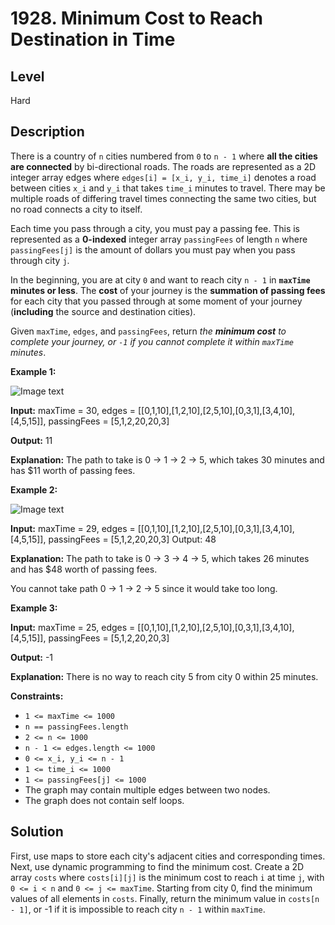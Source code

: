 # 1928. Minimum Cost to Reach Destination in Time
## Level
Hard

## Description
There is a country of `n` cities numbered from `0` to `n - 1` where **all the cities are connected** by bi-directional roads. The roads are represented as a 2D integer array edges where `edges[i] = [x_i, y_i, time_i]` denotes a road between cities `x_i` and `y_i` that takes `time_i` minutes to travel. There may be multiple roads of differing travel times connecting the same two cities, but no road connects a city to itself.

Each time you pass through a city, you must pay a passing fee. This is represented as a **0-indexed** integer array `passingFees` of length `n` where `passingFees[j]` is the amount of dollars you must pay when you pass through city `j`.

In the beginning, you are at city `0` and want to reach city `n - 1` in **`maxTime` minutes or less**. The **cost** of your journey is the **summation of passing fees** for each city that you passed through at some moment of your journey (**including** the source and destination cities).

Given `maxTime`, `edges`, and `passingFees`, return *the **minimum cost** to complete your journey, or `-1` if you cannot complete it within `maxTime` minutes*.

**Example 1:**

![Image text](https://assets.leetcode.com/uploads/2021/06/04/leetgraph1-1.png)

**Input:** maxTime = 30, edges = [[0,1,10],[1,2,10],[2,5,10],[0,3,1],[3,4,10],[4,5,15]], passingFees = [5,1,2,20,20,3]

**Output:** 11

**Explanation:** The path to take is 0 -> 1 -> 2 -> 5, which takes 30 minutes and has $11 worth of passing fees.

**Example 2:**

![Image text](https://assets.leetcode.com/uploads/2021/06/04/copy-of-leetgraph1-1.png)

**Input:** maxTime = 29, edges = [[0,1,10],[1,2,10],[2,5,10],[0,3,1],[3,4,10],[4,5,15]], passingFees = [5,1,2,20,20,3]
Output: 48

**Explanation:** The path to take is 0 -> 3 -> 4 -> 5, which takes 26 minutes and has $48 worth of passing fees.

You cannot take path 0 -> 1 -> 2 -> 5 since it would take too long.

**Example 3:**

**Input:** maxTime = 25, edges = [[0,1,10],[1,2,10],[2,5,10],[0,3,1],[3,4,10],[4,5,15]], passingFees = [5,1,2,20,20,3]

**Output:** -1

**Explanation:** There is no way to reach city 5 from city 0 within 25 minutes.

**Constraints:**

* `1 <= maxTime <= 1000`
* `n == passingFees.length`
* `2 <= n <= 1000`
* `n - 1 <= edges.length <= 1000`
* `0 <= x_i, y_i <= n - 1`
* `1 <= time_i <= 1000`
* `1 <= passingFees[j] <= 1000 `
* The graph may contain multiple edges between two nodes.
* The graph does not contain self loops.

## Solution
First, use maps to store each city's adjacent cities and corresponding times. Next, use dynamic programming to find the minimum cost. Create a 2D array `costs` where `costs[i][j]` is the minimum cost to reach `i` at time `j`, with `0 <= i < n` and `0 <= j <= maxTime`. Starting from city 0, find the minimum values of all elements in `costs`. Finally, return the minimum value in `costs[n - 1]`, or -1 if it is impossible to reach city `n - 1` within `maxTime`.
